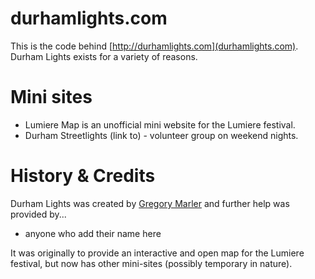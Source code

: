 # durhamlights.com
This is the code behind [http://durhamlights.com](durhamlights.com). Durham Lights exists for a variety of reasons.


# Mini sites
* Lumiere Map is an unofficial mini website for the Lumiere festival.
* Durham Streetlights (link to) - volunteer group on weekend nights.



# History & Credits
Durham Lights was created by [Gregory Marler](http://twitter.com/gregorymarler) and further help was provided by...
* anyone who add their name here

It was originally to provide an interactive and open map for the Lumiere festival, but now has other mini-sites (possibly temporary in nature).
